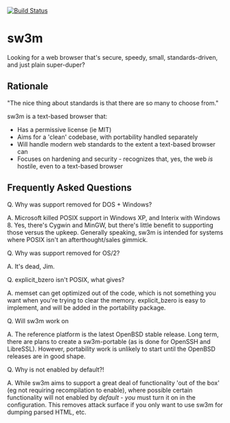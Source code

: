 [![Build Status](https://travis-ci.org/dafyddcrosby/sw3m.svg)](https://travis-ci.org/dafyddcrosby/sw3m)

# sw3m

Looking for a web browser that's secure, speedy, small, standards-driven, and
just plain super-duper?

## Rationale

"The nice thing about standards is that there are so many to choose from."

sw3m is a text-based browser that:
- Has a permissive license (ie MIT)
- Aims for a 'clean' codebase, with portability handled separately
- Will handle modern web standards to the extent a text-based browser can
- Focuses on hardening and security - recognizes that, yes, the web *is*
  hostile, even to a text-based browser

## Frequently Asked Questions

Q. Why was support removed for DOS + Windows?

A. Microsoft killed POSIX support in Windows XP, and Interix with Windows 8.
Yes, there's Cygwin and MinGW, but there's little benefit to supporting those
versus the upkeep. Generally speaking, sw3m is intended for systems where
POSIX isn't an afterthought/sales gimmick.

Q. Why was support removed for OS/2?

A. It's dead, Jim.

Q. explicit_bzero isn't POSIX, what gives?

A. memset can get optimized out of the code, which is not something you want
when you're trying to clear the memory. explicit_bzero is easy to implement,
and will be added in the portability package.

Q. Will sw3m work on <blah>

A. The reference platform is the latest OpenBSD stable release. Long term,
there are plans to create a sw3m-portable (as is done for OpenSSH and
LibreSSL). However, portability work is unlikely to start until the OpenBSD
releases are in good shape.

Q. Why is <feature> not enabled by default?!

A. While sw3m aims to support a great deal of functionality 'out of the box'
(eg not requiring recompilation to enable), where possible certain
functionality will not enabled by _default_ - *you* must turn it on in the
configuration. This removes attack surface if you only want to use sw3m for
dumping parsed HTML, etc.
